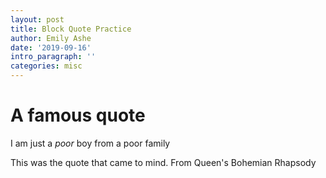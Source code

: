 ```yaml
---
layout: post
title: Block Quote Practice
author: Emily Ashe
date: '2019-09-16'
intro_paragraph: ''
categories: misc
---
```

<body>
  <h1> A famous quote </h1>
  <blockqupte>
    I am just a <em>poor</em> boy from a poor family
    </blockquote>
  <p> This was the quote that came to mind. From Queen's Bohemian Rhapsody</p>
  </body>
